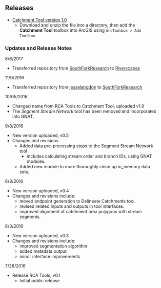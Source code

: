 ## Releases
* [Catchment Tool version 1.0](https://github.com/Riverscapes/CatchmentTool/archive/master.zip)
  * Download and unzip the file into a directory, then add the **Catchment Tool** toolbox into ArcGIS using `ArcToolbox > Add Toolbox`.

### Updates and Release Notes
8/6/2017
* Transferred repository from [SouthForkResearch](https://github.com/SouthForkResearch) to [Riverscapes](https://github.com/Riverscapes)

11/9/2016
* Transferred repository from [jesselangdon](https://github.com/jesselangdon) to [SouthForkResearch](https://github.com/SouthForkResearch) 

10/05/2016
* Changed name from RCA Tools to Catchment Tool, uploaded v1.0
* The *Segment Stream Network* tool has been removed and incorporated into GNAT.

9/8/2016
* New version uploaded, v0.5
* Changes and revisions:
  * Added data pre-processing steps to the Segment Stream Network tool
  	* includes calculating stream order and branch IDs, using GNAT modules.
  * Added new module to more thoroughly clean up in_memory data sets.

8/8/2016
* New version uploaded, v0.4
* Changes and revisions include:
  * moved endpoint generation to Delineate Catchments tool. 
  * revised related inputs and outputs in tool interfaces.
  * improved alignment of catchment area polygons with stream segments.

8/3/2016
* New version uploaded, v0.3
* Changes and revisions include:
  * improved segmentation algorithm
  * added metadata output
  * minor interface improvements

7/28/2016
* Release RCA Tools, v0.1
  * Initial public release
